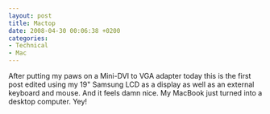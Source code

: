 ```yaml
---
layout: post
title: Mactop
date: 2008-04-30 00:06:38 +0200
categories:
- Technical
- Mac
---
```

After putting my paws on a Mini-DVI to VGA adapter today this is the first post edited using my 19" Samsung LCD as a display as well as an external keyboard and mouse. And it feels damn nice. My MacBook just turned into a desktop computer. Yey!

